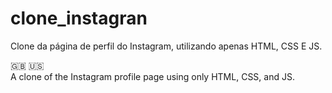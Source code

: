# clone_instagran
Clone da página de perfil do Instagram, utilizando apenas HTML, CSS E JS.

:uk: :us: <br>
A clone of the Instagram profile page using only HTML, CSS, and JS.
